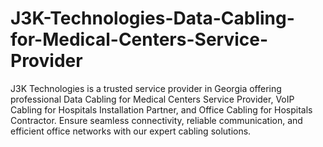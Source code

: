 # J3K-Technologies-Data-Cabling-for-Medical-Centers-Service-Provider
J3K Technologies is a trusted service provider in Georgia offering professional Data Cabling for Medical Centers Service Provider, VoIP Cabling for Hospitals Installation Partner, and Office Cabling for Hospitals Contractor. Ensure seamless connectivity, reliable communication, and efficient office networks with our expert cabling solutions.
